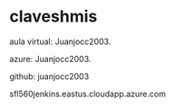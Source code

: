 # claveshmis

aula virtual: Juanjocc2003.

azure: Juanjocc2003.

github: juanjocc2003

sfl560jenkins.eastus.cloudapp.azure.com
